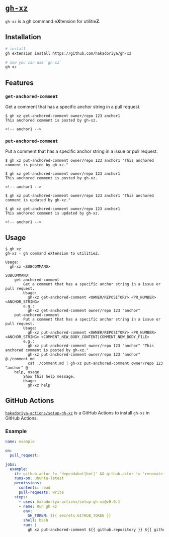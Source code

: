 # [`gh-xz`](https://github.com/hakadoriya/gh-xz)

`gh-xz` is a gh command e**X**tension for utilitie**Z**.

## Installation

```sh
# install
gh extension install https://github.com/hakadoriya/gh-xz

# now you can use `gh xz`
gh xz
```

## Features

### `get-anchored-comment`

Get a comment that has a specific anchor string in a pull request.

```console
$ gh xz get-anchored-comment owner/repo 123 anchor1
This anchored comment is posted by gh-xz.

<!-- anchor1 -->
```

### `put-anchored-comment`

Put a comment that has a specific anchor string in a issue or pull request.

```console
$ gh xz put-anchored-comment owner/repo 123 anchor1 "This anchored comment is posted by gh-xz."

$ gh xz get-anchored-comment owner/repo 123 anchor1
This anchored comment is posted by gh-xz.

<!-- anchor1 -->

$ gh xz put-anchored-comment owner/repo 123 anchor1 "This anchored comment is updated by gh-xz."

$ gh xz get-anchored-comment owner/repo 123 anchor1
This anchored comment is updated by gh-xz.

<!-- anchor1 -->
```

## Usage

```console
$ gh xz
gh-xz - gh command eXtension to utilitieZ.

Usage:
  gh-xz <SUBCOMMAND>

SUBCOMMAND:
    get-anchored-comment
        Get a comment that has a specific anchor string in a issue or pull request.
        Usage:
          gh-xz get-anchored-comment <OWNER/REPOSITORY> <PR_NUMBER> <ANCHOR_STRING>
        e.g.:
          gh-xz get-anchored-comment owner/repo 123 "anchor"
    put-anchored-comment
        Put a comment that has a specific anchor string in a issue or pull request.
        Usage:
          gh-xz put-anchored-comment <OWNER/REPOSITORY> <PR_NUMBER> <ANCHOR_STRING> <COMMENT_NEW_BODY_CONTENT|COMMENT_NEW_BODY_FILE>
        e.g.:
          gh-xz put-anchored-comment owner/repo 123 "anchor" "This anchored comment is posted by gh-xz."
          gh-xz put-anchored-comment owner/repo 123 "anchor" @./comment.md
          cat ./comment.md | gh-xz put-anchored-comment owner/repo 123 "anchor" @-
    help, usage
        Show this help message.
        Usage:
          gh-xz help
```

## GitHub Actions

[`hakadoriya-actions/setup-gh-xz`](https://github.com/hakadoriya-actions/setup-gh-xz) is a GitHub Actions to install `gh-xz` in GitHub Actions.

### Example

```yaml
name: example

on:
  pull_request:

jobs:
  example:
    if: github.actor != 'dependabot[bot]' && github.actor != 'renovate[bot]'
    runs-on: ubuntu-latest
    permissions:
      contents: read
      pull-requests: write
    steps:
      - uses: hakadoriya-actions/setup-gh-xz@v0.0.1
      - name: Run gh xz
        env:
          GH_TOKEN: ${{ secrets.GITHUB_TOKEN }}
        shell: bash
        run: |
          gh xz put-anchored-comment ${{ github.repository }} ${{ github.event.number }} anchor1 "This anchored comment is posted by gh-xz."
```
